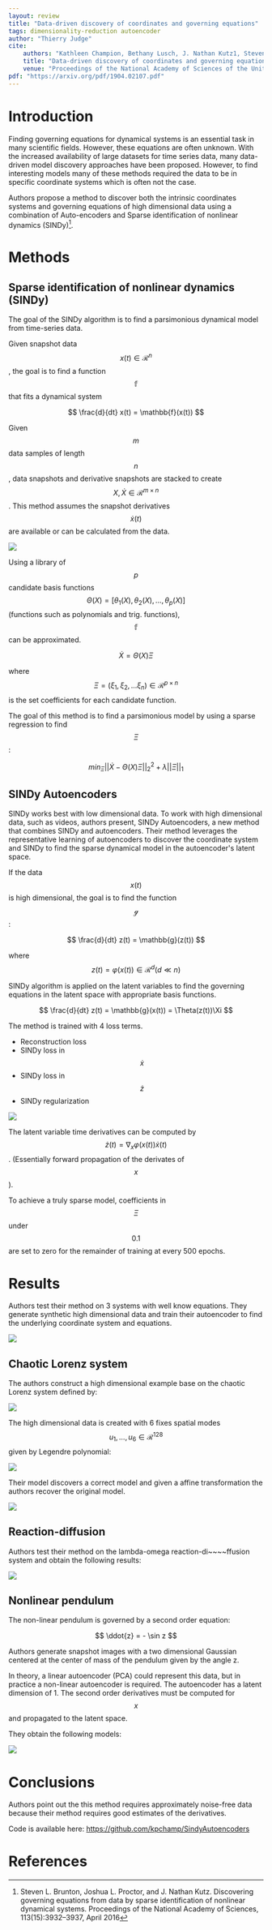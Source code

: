 ```yaml
---
layout: review
title: "Data-driven discovery of coordinates and governing equations"
tags: dimensionality-reduction autoencoder
author: "Thierry Judge"
cite:
    authors: "Kathleen Champion, Bethany Lusch, J. Nathan Kutz1, Steven L. Brunton"
    title: "Data-driven discovery of coordinates and governing equations"
    venue: "Proceedings of the National Academy of Sciences of the United States of America"
pdf: "https://arxiv.org/pdf/1904.02107.pdf"
---
```


# Introduction

Finding governing equations for dynamical systems is an essential task in many scientific fields. However, these equations 
are often unknown. With the increased availability of large datasets for time series data, many data-driven model 
discovery approaches have been proposed. However, to find interesting models many of these methods required the data to 
be in specific coordinate systems which is often not the case. 

Authors propose a method to discover both the intrinsic coordinates systems and governing equations of high dimensional 
data using a combination of Auto-encoders and Sparse identification of nonlinear dynamics (SINDy)[^1]. 
  

# Methods

## Sparse identification of nonlinear dynamics (SINDy)

The goal of the SINDy algorithm is to find a parsimonious dynamical model from time-series data. 

Given snapshot data $$x(t) \in \mathcal{R}^n$$, the goal is to find a function $$\mathbb{f}$$ that fits a dynamical system

$$
\frac{d}{dt} x(t) = \mathbb{f}(x(t))
$$

Given $$m$$ data samples of length $$n$$, data snapshots and derivative snapshots are stacked to create 
$$X, \dot{X} \in \mathcal{R}^{m \times n}$$. This method assumes the snapshot derivatives $$\dot{x}(t)$$ are available 
or can be calculated from the data. 

![](/article/images/sindyautoencoder/XXdot.jpg)

Using a library of $$p$$ candidate basis functions $$\Theta(X) = [\theta_1(X), \theta_2(X), ..., \theta_p(X) ]$$ 
(functions such as polynomials and trig. functions), $$\mathbb{f}$$ can be approximated.

$$
\dot{X} = \Theta(X)\Xi
$$

where $$\Xi = (\xi_1, \xi_2, ...\xi_n) \in \mathcal{R}^{p \times n}$$ is the set coefficients for each candidate function. 

The goal of this method is to find a parsimonious model by using a sparse regression to find $$\Xi$$: 

$$
min_\Xi ||\dot{X} - \Theta(X)\Xi||_2^2 + \lambda ||\Xi||_1
$$

## SINDy Autoencoders

SINDy works best with low dimensional data. To work with high dimensional data, such as videos, authors present, SINDy 
Autoencoders, a new method that combines SINDy and autoencoders. Their method leverages the representative learning of 
autoencoders to discover the coordinate system and SINDy to find the sparse dynamical model in the autoencoder's 
latent space.

If the data $$x(t)$$ is high dimensional, the goal is to find the function $$\mathcal{g}$$: 

$$
\frac{d}{dt} z(t) = \mathbb{g}(z(t))
$$

where $$z(t) = \varphi(x(t)) \in \mathcal{R}^d (d \ll n)$$


SINDy algorithm is applied on the latent variables to find the governing equations in the latent space with appropriate 
basis functions.

$$
\frac{d}{dt} z(t) = \mathbb{g}(x(t)) = \Theta(z(t))\Xi
$$

The method is trained with 4 loss terms. 

* Reconstruction loss
* SINDy loss in $$\dot{x}$$
* SINDy loss in $$\dot{z}$$
* SINDy regularization

![](/article/images/sindyautoencoder/fig1.jpg)


The latent variable time derivatives can be computed by $$\dot{z}(t) = \nabla_x\varphi(x(t))\dot{x}(t)$$. (Essentially 
forward propagation of the derivates of $$x$$). 

To achieve a truly sparse model, coefficients in $$\Xi$$ under $$0.1$$ are set to zero for the remainder of training at 
every 500 epochs. 


# Results


Authors test their method on 3 systems with well know equations. They generate synthetic high dimensional data and
train their autoencoder to find the underlying coordinate system and equations.   

![](/article/images/sindyautoencoder/fig2.jpg)

## Chaotic Lorenz system

The authors construct a high dimensional example base on the chaotic Lorenz system defined by: 

![](/article/images/sindyautoencoder/lorenzeq8.jpg)

The high dimensional data is created with 6 fixes spatial modes $$u_1,..., u_6 \in \mathcal{R}^{128}$$ given by 
Legendre polynomial: 

![](/article/images/sindyautoencoder/lorenzeq9.jpg)

Their model discovers a correct model and given a affine transformation the authors recover the original model. 

![](/article/images/sindyautoencoder/fig3a.jpg)

## Reaction-diffusion

Authors test their method on the lambda-omega reaction-di~~~~ffusion system and obtain the following results:

![](/article/images/sindyautoencoder/figs2.jpg)


## Nonlinear pendulum

The non-linear pendulum is governed by a second order equation: 

$$
\ddot{z} = - \sin z
$$

Authors generate snapshot images with a two dimensional Gaussian centered at the center of mass of the pendulum given 
by the angle z.  

In theory, a linear autoencoder (PCA) could represent this data, but in practice a non-linear autoencoder is required. The 
autoencoder has a latent dimension of 1. The second order derivatives must be computed for $$x$$ and propagated to the latent space. 

They obtain the following models: 

![](/article/images/sindyautoencoder/figs3.jpg)


# Conclusions
Authors point out the this method requires approximately noise-free data because their method requires good estimates 
of the derivatives.

Code is available here: https://github.com/kpchamp/SindyAutoencoders


# References
[^1]: Steven L. Brunton, Joshua L. Proctor, and J. Nathan Kutz. Discovering governing equations from data by sparse identification of nonlinear dynamical systems. Proceedings of the National Academy of Sciences, 113(15):3932–3937, April 2016